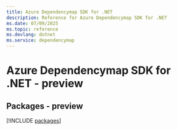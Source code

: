 ```yaml
---
title: Azure Dependencymap SDK for .NET
description: Reference for Azure Dependencymap SDK for .NET
ms.date: 07/09/2025
ms.topic: reference
ms.devlang: dotnet
ms.service: dependencymap
---
```

# Azure Dependencymap SDK for .NET - preview
## Packages - preview
[!INCLUDE [packages](dependencymap-index.md)]